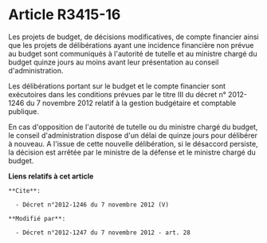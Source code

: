# Article R3415-16

Les projets de budget, de décisions modificatives, de compte financier ainsi que les projets de délibérations ayant une
incidence financière non prévue au budget sont communiqués à l'autorité de tutelle et au ministre chargé du budget quinze
jours au moins avant leur présentation au conseil d'administration. 

Les délibérations portant sur le budget et le compte financier sont exécutoires dans les conditions prévues par le titre III
du décret n° 2012-1246 du 7 novembre 2012 relatif à la gestion budgétaire et comptable publique. 

En cas d'opposition de l'autorité de tutelle ou du ministre chargé du budget, le conseil d'administration dispose d'un délai
de quinze jours pour délibérer à nouveau. A l'issue de cette nouvelle délibération, si le désaccord persiste, la décision est
arrêtée par le ministre de la défense et le ministre chargé du budget.

**Liens relatifs à cet article**

	**Cite**:

	  - Décret n°2012-1246 du 7 novembre 2012 (V)

	**Modifié par**:

	  - Décret n°2012-1247 du 7 novembre 2012 - art. 28

